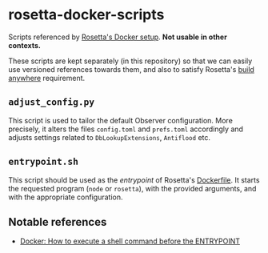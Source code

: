 # rosetta-docker-scripts

Scripts referenced by [Rosetta's Docker setup](https://github.com/multiversx/mx-chain-rosetta-docker). **Not usable in other contexts.**

These scripts are kept separately (in this repository) so that we can easily use versioned references towards them, and also to satisfy Rosetta's [build anywhere](https://www.rosetta-api.org/docs/node_deployment.html#build-anywhere) requirement.

## `adjust_config.py`

This script is used to tailor the default Observer configuration. More precisely, it alters the files `config.toml` and `prefs.toml` accordingly and adjusts settings related to `DbLookupExtensions`, `Antiflood` etc.

## `entrypoint.sh`

This script should be used as the _entrypoint_ of Rosetta's [Dockerfile](https://github.com/multiversx/mx-chain-rosetta-docker/blob/main/Dockerfile). It starts the requested program (`node` or `rosetta`), with the provided arguments, and with the appropriate configuration.

## Notable references
 - [Docker: How to execute a shell command before the ENTRYPOINT](https://stackoverflow.com/a/41518225)
